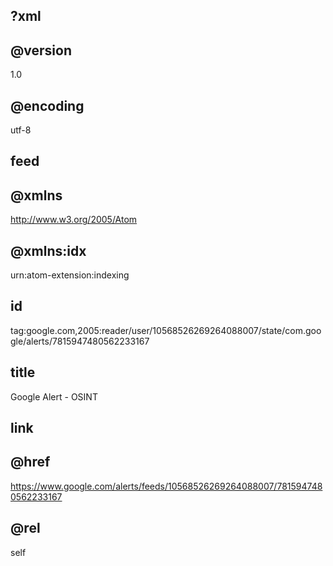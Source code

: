 ## ?xml
## @version
1.0
## @encoding
utf-8
## feed
## @xmlns
http://www.w3.org/2005/Atom
## @xmlns:idx
urn:atom-extension:indexing
## id
tag:google.com,2005:reader/user/10568526269264088007/state/com.google/alerts/7815947480562233167
## title
Google Alert - OSINT
## link
## @href
https://www.google.com/alerts/feeds/10568526269264088007/7815947480562233167
## @rel
self
